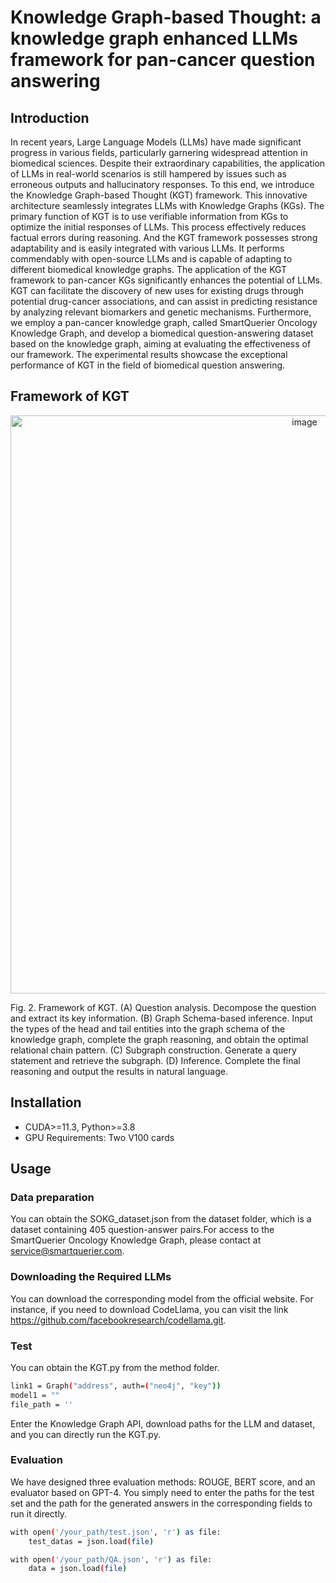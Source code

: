 # Knowledge Graph-based Thought: a knowledge graph enhanced LLMs framework for pan-cancer question answering
## Introduction
In recent years, Large Language Models (LLMs) have made significant progress in various fields, particularly garnering widespread attention in biomedical sciences. Despite their extraordinary capabilities, the application of LLMs in real-world scenarios is still hampered by issues such as erroneous outputs and hallucinatory responses. To this end, we introduce the Knowledge Graph-based Thought (KGT) framework. This innovative architecture seamlessly integrates LLMs with Knowledge Graphs (KGs). The primary function of KGT is to use verifiable information from KGs to optimize the initial responses of LLMs. This process effectively reduces factual errors during reasoning. And the KGT framework possesses strong adaptability and is easily integrated with various LLMs. It performs commendably with open-source LLMs and is capable of adapting to different biomedical knowledge graphs. The application of the KGT framework to pan-cancer KGs significantly enhances the potential of LLMs. KGT can facilitate the discovery of new uses for existing drugs through potential drug-cancer associations, and can assist in predicting resistance by analyzing relevant biomarkers and genetic mechanisms. Furthermore, we employ a pan-cancer knowledge graph, called SmartQuerier Oncology Knowledge Graph, and develop a biomedical question-answering dataset based on the knowledge graph, aiming at evaluating the effectiveness of our framework. The experimental results showcase the exceptional performance of KGT in the field of biomedical question answering.

## Framework of KGT
<p align="center">
<img width="925" alt="image" src="https://github.com/yichun10/bioKGQA/assets/156771528/1906da6c-710d-4974-94e5-445c05f1cf88">
</p>
Fig. 2. Framework of KGT. (A) Question analysis. Decompose the question and extract its key information. (B) Graph Schema-based inference. Input
the types of the head and tail entities into the graph schema of the knowledge graph, complete the graph reasoning, and obtain the optimal relational
chain pattern. (C) Subgraph construction. Generate a query statement and retrieve the subgraph. (D) Inference. Complete the final reasoning and
output the results in natural language.

## Installation
* CUDA>=11.3, Python>=3.8
* GPU Requirements: Two V100 cards

## Usage
### Data preparation
You can obtain the SOKG_dataset.json from the dataset folder, which is a dataset containing 405 question-answer pairs.For access to the SmartQuerier Oncology Knowledge Graph, please contact at service@smartquerier.com.

### Downloading the Required LLMs
You can download the corresponding model from the official website. For instance, if you need to download CodeLlama, you can visit the link [](https://github.com/facebookresearch/codellama.git)https://github.com/facebookresearch/codellama.git.
### Test
You can obtain the KGT.py from the method folder.
```bash
link1 = Graph("address", auth=("neo4j", "key"))
model1 = ""
file_path = '' 
```
Enter the Knowledge Graph API, download paths for the LLM and dataset, and you can directly run the KGT.py.
### Evaluation
We have designed three evaluation methods: ROUGE, BERT score, and an evaluator based on GPT-4. You simply need to enter the paths for the test set and the path for the generated answers in the corresponding fields to run it directly.
```bash
with open('/your_path/test.json', 'r') as file:
    test_datas = json.load(file)

with open('/your_path/QA.json', 'r') as file:
    data = json.load(file)

```
